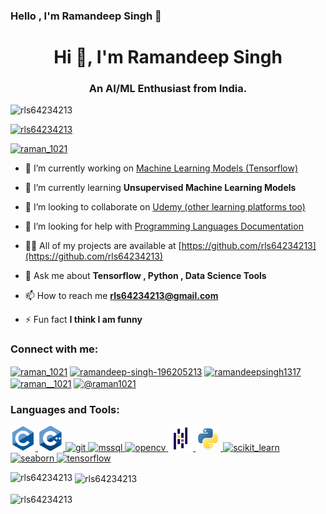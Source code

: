 ### Hello , I'm Ramandeep Singh 👋

<h1 align="center">Hi 👋, I'm Ramandeep Singh</h1>
<h3 align="center">An AI/ML Enthusiast from India.</h3>

<p align="left"> <img src="https://komarev.com/ghpvc/?username=rls64234213&label=Profile%20views&color=0e75b6&style=flat" alt="rls64234213" /> </p>

<p align="left"> <a href="https://github.com/ryo-ma/github-profile-trophy"><img src="https://github-profile-trophy.vercel.app/?username=rls64234213" alt="rls64234213" /></a> </p>

<p align="left"> <a href="https://twitter.com/raman_1021" target="blank"><img src="https://img.shields.io/twitter/follow/raman_1021?logo=twitter&style=for-the-badge" alt="raman_1021" /></a> </p>

- 🔭 I’m currently working on [Machine Learning Models (Tensorflow)](https://www.tensorflow.org/)

- 🌱 I’m currently learning **Unsupervised Machine Learning Models**

- 👯 I’m looking to collaborate on [Udemy (other learning platforms too)](https://www.udemy.com/course/complete-machine-learning-and-data-science-zero-to-mastery/learn/lecture/16450910#overview)

- 🤝 I’m looking for help with [Programming Languages Documentation](https://www.python.org/)

- 👨‍💻 All of my projects are available at [https://github.com/rls64234213](https://github.com/rls64234213)

- 💬 Ask me about **Tensorflow , Python , Data Science Tools**

- 📫 How to reach me **rls64234213@gmail.com**

- ⚡ Fun fact **I think I am funny**

<h3 align="left">Connect with me:</h3>
<p align="left">
<a href="https://twitter.com/raman_1021" target="blank"><img align="center" src="https://raw.githubusercontent.com/rahuldkjain/github-profile-readme-generator/master/src/images/icons/Social/twitter.svg" alt="raman_1021" height="30" width="40" /></a>
<a href="https://linkedin.com/in/ramandeep-singh-196205213" target="blank"><img align="center" src="https://raw.githubusercontent.com/rahuldkjain/github-profile-readme-generator/master/src/images/icons/Social/linked-in-alt.svg" alt="ramandeep-singh-196205213" height="30" width="40" /></a>
<a href="https://kaggle.com/ramandeepsingh1317" target="blank"><img align="center" src="https://raw.githubusercontent.com/rahuldkjain/github-profile-readme-generator/master/src/images/icons/Social/kaggle.svg" alt="ramandeepsingh1317" height="30" width="40" /></a>
<a href="https://instagram.com/raman__1021" target="blank"><img align="center" src="https://raw.githubusercontent.com/rahuldkjain/github-profile-readme-generator/master/src/images/icons/Social/instagram.svg" alt="raman__1021" height="30" width="40" /></a>
<a href="https://hashnode.com/@raman1021" target="blank"><img align="center" src="https://raw.githubusercontent.com/rahuldkjain/github-profile-readme-generator/master/src/images/icons/Social/hashnode.svg" alt="@raman1021" height="30" width="40" /></a>
</p>

<h3 align="left">Languages and Tools:</h3>
<p align="left"> <a href="https://www.cprogramming.com/" target="_blank" rel="noreferrer"> <img src="https://raw.githubusercontent.com/devicons/devicon/master/icons/c/c-original.svg" alt="c" width="40" height="40"/> </a> <a href="https://www.w3schools.com/cpp/" target="_blank" rel="noreferrer"> <img src="https://raw.githubusercontent.com/devicons/devicon/master/icons/cplusplus/cplusplus-original.svg" alt="cplusplus" width="40" height="40"/> </a> <a href="https://git-scm.com/" target="_blank" rel="noreferrer"> <img src="https://www.vectorlogo.zone/logos/git-scm/git-scm-icon.svg" alt="git" width="40" height="40"/> </a> <a href="https://www.microsoft.com/en-us/sql-server" target="_blank" rel="noreferrer"> <img src="https://www.svgrepo.com/show/303229/microsoft-sql-server-logo.svg" alt="mssql" width="40" height="40"/> </a> <a href="https://opencv.org/" target="_blank" rel="noreferrer"> <img src="https://www.vectorlogo.zone/logos/opencv/opencv-icon.svg" alt="opencv" width="40" height="40"/> </a> <a href="https://pandas.pydata.org/" target="_blank" rel="noreferrer"> <img src="https://raw.githubusercontent.com/devicons/devicon/2ae2a900d2f041da66e950e4d48052658d850630/icons/pandas/pandas-original.svg" alt="pandas" width="40" height="40"/> </a> <a href="https://www.python.org" target="_blank" rel="noreferrer"> <img src="https://raw.githubusercontent.com/devicons/devicon/master/icons/python/python-original.svg" alt="python" width="40" height="40"/> </a> <a href="https://scikit-learn.org/" target="_blank" rel="noreferrer"> <img src="https://upload.wikimedia.org/wikipedia/commons/0/05/Scikit_learn_logo_small.svg" alt="scikit_learn" width="40" height="40"/> </a> <a href="https://seaborn.pydata.org/" target="_blank" rel="noreferrer"> <img src="https://seaborn.pydata.org/_images/logo-mark-lightbg.svg" alt="seaborn" width="40" height="40"/> </a> <a href="https://www.tensorflow.org" target="_blank" rel="noreferrer"> <img src="https://www.vectorlogo.zone/logos/tensorflow/tensorflow-icon.svg" alt="tensorflow" width="40" height="40"/> </a> </p>

<p><img align="left" src="https://github-readme-stats.vercel.app/api/top-langs?username=raman1021&show_icons=true&locale=en&layout=compact" alt="rls64234213" /></p>

<p>&nbsp;<img align="center" src="https://github-readme-stats.vercel.app/api?username=raman1021&show_icons=true&locale=en" alt="rls64234213" /></p>

<p><img align="center" src="https://github-readme-streak-stats.herokuapp.com/?user=raman1021&" alt="rls64234213" /></p>



